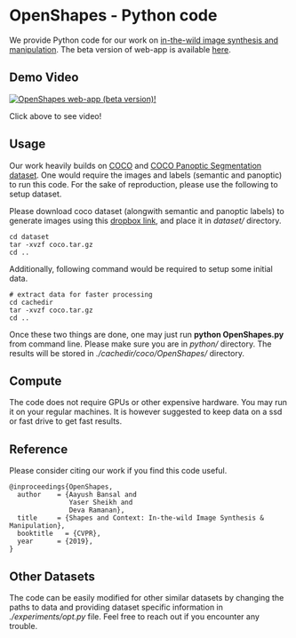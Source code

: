 # OpenShapes - Python code

We provide Python code for our work on [in-the-wild image synthesis and manipulation](http://www.cs.cmu.edu/~aayushb/OpenShapes/). The beta version of web-app is available [here](openshapes.perception.cs.cmu.edu:5000).

## Demo Video

[![OpenShapes web-app (beta version)!](https://img.youtube.com/vi/Yi8Z5AeBRxI/0.jpg)](https://youtu.be/Yi8Z5AeBRxI)

Click above to see video!

## Usage

Our work heavily builds on [COCO](http://cocodataset.org/#home) and [COCO Panoptic Segmentation dataset](https://github.com/cocodataset/panopticapi). One  would require the images and labels (semantic and panoptic) to run this code. For the sake of reproduction, please use the following to setup dataset.


Please download coco dataset (alongwith semantic and panoptic labels) to generate images using this [dropbox link](https://www.dropbox.com/s/qogqcgkw0yx1akz/coco.tar.gz?dl=0), and place it in *dataset/* directory.

```make
cd dataset
tar -xvzf coco.tar.gz
cd ..
```

Additionally, following command would be required to setup some initial data.

```make
# extract data for faster processing
cd cachedir
tar -xvzf coco.tar.gz
cd ..
```

Once these two things are done, one may just run **python OpenShapes.py** from command line. Please make sure you are in *python/* directory. The results will be stored in *./cachedir/coco/OpenShapes/* directory.

## Compute

The code does not require GPUs or other expensive hardware. You may run it on your regular machines. It is however suggested to keep data on a ssd or fast drive to get fast results.


## Reference

Please consider citing our work if you find this code useful. 

```make
@inproceedings{OpenShapes,
  author    = {Aayush Bansal and
               Yaser Sheikh and
               Deva Ramanan},
  title     = {Shapes and Context: In-the-wild Image Synthesis & Manipulation},
  booktitle   = {CVPR},
  year      = {2019},
}
```

## Other Datasets

The code can be easily modified for other similar datasets by changing the paths to data and providing dataset specific information in *./experiments/opt.py* file. Feel free to reach out if you encounter any trouble.



